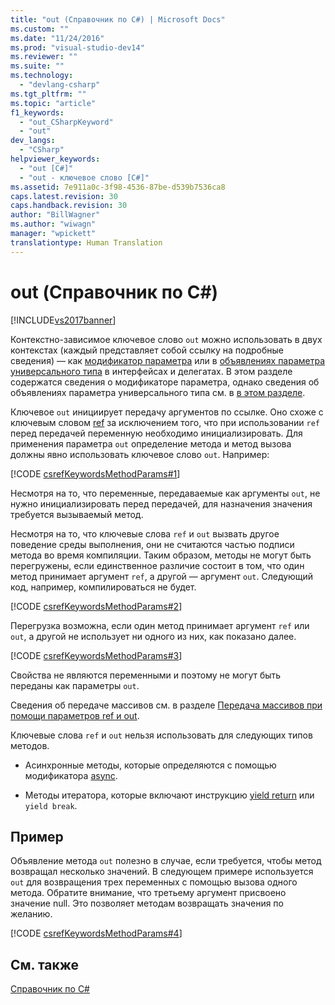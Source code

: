 ```yaml
---
title: "out (Справочник по C#) | Microsoft Docs"
ms.custom: ""
ms.date: "11/24/2016"
ms.prod: "visual-studio-dev14"
ms.reviewer: ""
ms.suite: ""
ms.technology: 
  - "devlang-csharp"
ms.tgt_pltfrm: ""
ms.topic: "article"
f1_keywords: 
  - "out_CSharpKeyword"
  - "out"
dev_langs: 
  - "CSharp"
helpviewer_keywords: 
  - "out [C#]"
  - "out - ключевое слово [C#]"
ms.assetid: 7e911a0c-3f98-4536-87be-d539b7536ca8
caps.latest.revision: 30
caps.handback.revision: 30
author: "BillWagner"
ms.author: "wiwagn"
manager: "wpickett"
translationtype: Human Translation
---
```

# out (Справочник по C#)
[!INCLUDE[vs2017banner](../../../csharp/includes/vs2017banner.md)]

Контекстно\-зависимое ключевое слово `out` можно использовать в двух контекстах \(каждый представляет собой ссылку на подробные сведения\) — как [модификатор параметра](../../../csharp/language-reference/keywords/out-parameter-modifier.md) или в [объявлениях параметра универсального типа](../../../csharp/language-reference/keywords/out-generic-modifier.md) в интерфейсах и делегатах.  В этом разделе содержатся сведения о модификаторе параметра, однако сведения об объявлениях параметра универсального типа см. в [в этом разделе](../../../csharp/language-reference/keywords/out-generic-modifier.md).  
  
 Ключевое `out` инициирует передачу аргументов по ссылке.  Оно схоже с ключевым словом [ref](../../../csharp/language-reference/keywords/ref.md) за исключением того, что при использовании `ref` перед передачей переменную необходимо инициализировать.  Для применения параметра `out` определение метода и метод вызова должны явно использовать ключевое слово `out`.  Например:  
  
 [!CODE [csrefKeywordsMethodParams#1](../CodeSnippet/VS_Snippets_VBCSharp/csrefKeywordsMethodParams#1)]  
  
 Несмотря на то, что переменные, передаваемые как аргументы `out`, не нужно инициализировать перед передачей, для назначения значения требуется вызываемый метод.  
  
 Несмотря на то, что ключевые слова `ref` и `out` вызвать другое поведение среды выполнения, они не считаются частью подписи метода во время компиляции.  Таким образом, методы не могут быть перегружены, если единственное различие состоит в том, что один метод принимает аргумент `ref`, а другой — аргумент `out`.  Следующий код, например, компилироваться не будет.  
  
 [!CODE [csrefKeywordsMethodParams#2](../CodeSnippet/VS_Snippets_VBCSharp/csrefKeywordsMethodParams#2)]  
  
 Перегрузка возможна, если один метод принимает аргумент `ref` или `out`, а другой не использует ни одного из них, как показано далее.  
  
 [!CODE [csrefKeywordsMethodParams#3](../CodeSnippet/VS_Snippets_VBCSharp/csrefKeywordsMethodParams#3)]  
  
 Свойства не являются переменными и поэтому не могут быть переданы как параметры `out`.  
  
 Сведения об передаче массивов см. в разделе [Передача массивов при помощи параметров ref и out](../../../csharp/programming-guide/arrays/passing-arrays-using-ref-and-out.md).  
  
 Ключевые слова `ref` и `out` нельзя использовать для следующих типов методов.  
  
-   Асинхронные методы, которые определяются с помощью модификатора [async](../../../csharp/language-reference/keywords/async.md).  
  
-   Методы итератора, которые включают инструкцию [yield return](../../../csharp/language-reference/keywords/yield.md) или `yield break`.  
  
## Пример  
 Объявление метода `out` полезно в случае, если требуется, чтобы метод возвращал несколько значений.  В следующем примере используется `out` для возвращения трех переменных с помощью вызова одного метода.  Обратите внимание, что третьему аргумент присвоено значение null.  Это позволяет методам возвращать значения по желанию.  
  
 [!CODE [csrefKeywordsMethodParams#4](../CodeSnippet/VS_Snippets_VBCSharp/csrefKeywordsMethodParams#4)]  
  
## См. также  
 [Справочник по C\#](../../../csharp/language-reference/index.md)